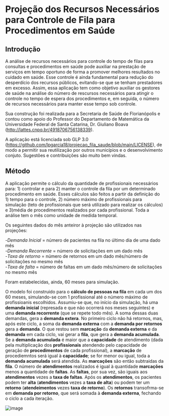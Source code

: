 # Projeção dos Recursos Necessários para Controle de Fila para Procedimentos em Saúde

## Introdução
A análise de recursos necessários para controle do tempo de filas para consultas e procedimentos em saúde pode auxiliar na prestação de serviços em tempo oportuno de forma a promover melhores resultados no cuidado em saúde. Esse controle é ainda fundamental para redução do desperdício dos recursos públicos, evitando-se que se tenham prestadores em excesso. Assim, essa aplicação tem como objetivo auxiliar os gestores de saúde na análise do número de rescursos necessários para atingir o controle no tempo de espera dos procedimentos e, em seguida, o número de recursos necessários para manter esse tempo sob controle. 

Sua construção foi realizada para a Secretaria de Saúde de Florianópolis e contou como apoio do Professor do Departamento de Matemática da Universidade Federal de Santa Catarina, Dr. Giuliano Boava (http://lattes.cnpq.br/4918706756138339).

A aplicação está licenciada sob GLP 3.0 (https://github.com/lpgarcia18/projecao_fila_saude/blob/main/LICENSE), de modo a permitir sua reutilização por outros municípios e o desenvolvimento conjuto. Sugestões e contribuições são muito bem vindas.

## Método
A aplicação permite o cálculo da quantidade de profissionais necessários para: 1) controlar e para 2) manter o controle da fila por um determinado procedimento em saúde. Esses cálculos são feitos a partir da definição do 1) tempo para o controle, 2) número máximo de profissionais para simulação (teto de profissionais que será utilizado para realizar os cálculos) e 3)média de procedimentos realizados por cada profissional. Toda a análise tem o mês como unidade de medida temporal.

Os seguintes dados do mês anteiror à projeção são utilizados nas projeções:

-_Demanda Inicial_ = número de pacientes na fila no último dia de uma dado mês<br />
-_Demanda Recorrente_ = número de solicitações em um dado mês<br />
-_Taxa de retorno_  = número de retornos em um dado mês/número de solicitações no mesmo mês<br />
-_Taxa de falta_  = número de faltas em um dado mês/número de solicitações no mesmo mês<br />

Foram estabelecidas, ainda, 60 meses para simulação.

O modelo foi construido para o **cálculo de pessoas na fila** em cada um dos 60 meses, simulando-se com 1 profissional até o número máximo de profissioanis escolhidos. Assumiu-se que, no início da simulação, há uma **demanda inicial** (represada e que não ocorrerá nos meses seguintes) e uma **demanda recorrente** (que se repete todo mês). A soma dessas duas demandas, gera a **demanda extera**. No primeiro ciclo não há retornos, mas, após este ciclo, a soma da **demanda externa** com a **demanda por retornos** gera a **demanda**. O que restou sem **marcação** da **demanda externa** e da **demanda** em cada ciclo, vai gerar a **fila**, que gera a **demanda acumulada**. Se a **demanda acumulada** é maior que a **capacidade** de atendimento (dada pela multiplicação dos **profissionais** atendendo pelo capacidade de geração de **procedimentos** de cada profissional), a **marcação** de procediemntos será igual à **capacidade**; se for menor ou igual, toda a **demanda acumulada** será atendida. As **marcações** são então subtraidas da **fila**.  O número de **atendimentos** realizados é igual à quantidade **marcações** menos a quantidade de **faltas**.  As **faltas**, por sua vez, são iguais aos **atendimentos** vezes a **taxa de faltas**. Após os **atendimentos**, os pacientes podem ter **alta** (**atendimentos** vezes a **taxa de alta**) ou podem ter um **retorno** (**atendeimentos** vezes **taxa de retorno**). Os **retornos** transofrma-se em **demanda por retorno**, que será somada à **demanda externa**, fechando o ciclo a cada iteração. 

![image](https://user-images.githubusercontent.com/21002844/151796497-7dfbc805-778c-4ddc-847e-3274301b1dd2.png)


